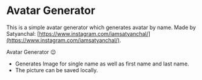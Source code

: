 # Avatar Generator

This is a simple avatar generator which generates avatar by name. Made by Satyanchal: [https://www.instagram.com/iamsatyanchal/](https://www.instagram.com/iamsatyanchal/).

Avatar Generator 😉
- Generates Image for single name as well as first name and last name.
- The picture can be saved locally.

